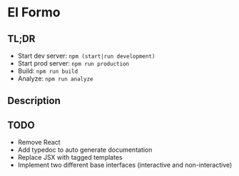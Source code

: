 # El Formo

## TL;DR

-   Start dev server: `npm (start|run development)`
-   Start prod server: `npm run production`
-   Build: `npm run build`
-   Analyze: `npm run analyze`

## Description

## TODO

-   Remove React
-   Add typedoc to auto generate documentation
-   Replace JSX with tagged templates
-   Implement two different base interfaces (interactive and non-interactive)
